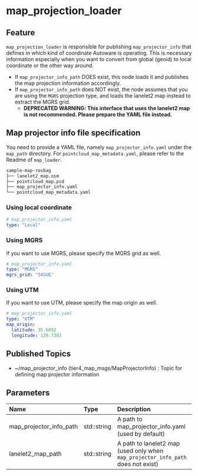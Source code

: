 # map_projection_loader

## Feature

`map_projection_loader` is responsible for publishing `map_projector_info` that defines in which kind of coordinate Autoware is operating.
This is necessary information especially when you want to convert from global (geoid) to local coordinate or the other way around.

- If `map_projector_info_path` DOES exist, this node loads it and publishes the map projection information accordingly.
- If `map_projector_info_path` does NOT exist, the node assumes that you are using the `MGRS` projection type, and loads the lanelet2 map instead to extract the MGRS grid.
  - **DEPRECATED WARNING: This interface that uses the lanelet2 map is not recommended. Please prepare the YAML file instead.**

## Map projector info file specification

You need to provide a YAML file, namely `map_projector_info.yaml` under the `map_path` directory. For `pointcloud_map_metadata.yaml`, please refer to the Readme of `map_loader`.

```bash
sample-map-rosbag
├── lanelet2_map.osm
├── pointcloud_map.pcd
├── map_projector_info.yaml
└── pointcloud_map_metadata.yaml
```

### Using local coordinate

```yaml
# map_projector_info.yaml
type: "Local"
```

### Using MGRS

If you want to use MGRS, please specify the MGRS grid as well.

```yaml
# map_projector_info.yaml
type: "MGRS"
mgrs_grid: "54SUE"
```

### Using UTM

If you want to use UTM, please specify the map origin as well.

```yaml
# map_projector_info.yaml
type: "UTM"
map_origin:
  latitude: 35.6092
  longitude: 139.7303
```

## Published Topics

- ~/map_projector_info (tier4_map_msgs/MapProjectorInfo) : Topic for defining map projector information

## Parameters

| Name                    | Type        | Description                                                                      |
| :---------------------- | :---------- | :------------------------------------------------------------------------------- |
| map_projector_info_path | std::string | A path to map_projector_info.yaml (used by default)                              |
| lanelet2_map_path       | std::string | A path to lanelet2 map (used only when `map_projector_info_path` does not exist) |
